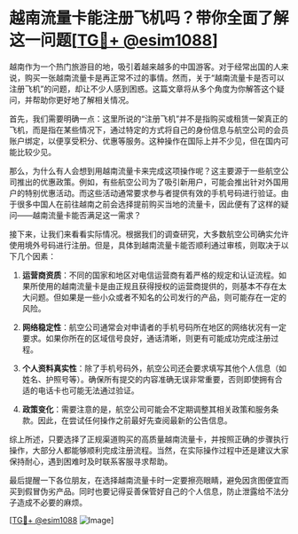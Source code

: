 # 越南流量卡能注册飞机吗？带你全面了解这一问题[[TG💪+ @esim1088](https://t.me/s/esim1088)]

越南作为一个热门旅游目的地，吸引着越来越多的中国游客。对于经常出国的人来说，购买一张越南流量卡是再正常不过的事情。然而，关于“越南流量卡是否可以注册飞机”的问题，却让不少人感到困惑。这篇文章将从多个角度为你解答这个疑问，并帮助你更好地了解相关情况。

首先，我们需要明确一点：这里所说的“注册飞机”并不是指购买或租赁一架真正的飞机，而是指在某些情况下，通过特定的方式将自己的身份信息与航空公司的会员账户绑定，以便享受积分、优惠等服务。这种操作在国际上并不少见，但在国内可能比较少见。

那么，为什么有人会想到用越南流量卡来完成这项操作呢？这主要源于一些航空公司推出的优惠政策。例如，有些航空公司为了吸引新用户，可能会推出针对外国用户的特别优惠活动。而这些活动通常要求参与者提供有效的手机号码进行验证。由于很多中国人在前往越南之前会选择提前购买当地的流量卡，因此便有了这样的疑问——越南流量卡能否满足这一需求？

接下来，让我们来看看实际情况。根据我们的调查研究，大多数航空公司确实允许使用境外号码进行注册。但是，具体到越南流量卡能否顺利通过审核，则取决于以下几个因素：

1. **运营商资质**：不同的国家和地区对电信运营商有着严格的规定和认证流程。如果所使用的越南流量卡是由正规且获得授权的运营商提供的，则基本不存在太大问题。但如果是一些小众或者不知名的公司发行的产品，则可能存在一定的风险。

2. **网络稳定性**：航空公司通常会对申请者的手机号码所在地区的网络状况有一定要求。如果你所在的区域信号良好，通话清晰，则更有可能成功完成注册过程。

3. **个人资料真实性**：除了手机号码外，航空公司还会要求填写其他个人信息（如姓名、护照号等）。确保所有提交的内容准确无误非常重要，否则即使拥有合适的电话卡也可能无法通过验证。

4. **政策变化**：需要注意的是，航空公司可能会不定期调整其相关政策和服务条款。因此，在尝试任何操作之前最好先查阅最新的公告信息。

综上所述，只要选择了正规渠道购买的高质量越南流量卡，并按照正确的步骤执行操作，大部分人都能够顺利完成注册流程。当然，在实际操作过程中还是建议大家保持耐心，遇到困难时及时联系客服寻求帮助。

最后提醒一下各位朋友，在选择越南流量卡时一定要擦亮眼睛，避免因贪图便宜而买到假冒伪劣产品。同时也要记得妥善保管好自己的个人信息，防止泄露给不法分子造成不必要的麻烦。

[[TG💪+ @esim1088](https://t.me/s/esim1088) ![Image](https://i.postimg.cc/4NQfJmqS/Snipaste-2025-05-13-00-14-12.png)]